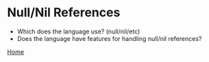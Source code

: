 # Null/Nil References
* Which does the language use? (null/nil/etc)
* Does the language have features for handling null/nil references?

[Home](../README.md)
